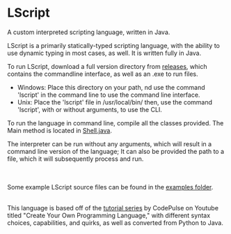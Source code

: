 # LScript
A custom interpreted scripting language, written in Java.

LScript is a primarily statically-typed scripting language, with the ability to use dynamic typing in most cases, as well.
It is written fully in Java.

To run LScript, download a full version directory from [releases], which contains the commandline interface, as well as an .exe to run files.<br>
 - Windows: Place this directory on your path, nd use the command 'lscript' in the command line to use the command line interface.
 - Unix: Place the 'lscript' file in /usr/local/bin/ then, use the command 'lscript', with or without arguments, to use the CLI.

To run the language in command line, compile all the classes provided. The Main method is located in [Shell.java].


The interpreter can be run without any arguments, which will result in a command line version of the language; 
It can also be provided the path to a file, which it will subsequently process and run.

<br><br>
Some example LScript source files can be found in the [examples folder].
<br><br>

This language is based off of the [tutorial series] by CodePulse on Youtube titled "Create Your Own Programming Language," 
with different syntax choices, capabilities, and quirks, as well as converted from Python to Java.


[Shell.java]: src/main/java/lscript/Shell.java
[tutorial series]: https://www.youtube.com/watch?v=Eythq9848Fg&list=PLZQftyCk7_SdoVexSmwy_tBgs7P0b97yD
[examples folder]: examples
[releases]: releases
